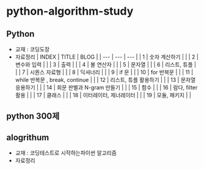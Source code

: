 # python-algorithm-study
## Python
- 교재 : 코딩도장
- 자료정리
| INDEX | TITLE | BLOG |
| --- | --- | --- |
| 1 | 숫자 계산하기 |  |
| 2 | 변수와 입력 |  |
| 3 | 출력 |  |
| 4 | 불 연산자 |  |
| 5 | 문자열 |  |
| 6 | 리스트, 튜플 |  |
| 7 | 시퀀스 자료형 |  |
| 8 | 딕셔너리  |  |
| 9 | if 문 |  |
| 10 | for 반복문 |  |
| 11 | while 반복문 , break, continue |  |
| 12 | 리스트, 튜플 활용하기 |  |
| 13 | 문자열 응용하기 |  |
| 14 | 회문 판별과 N-gram 만들기 |  |
| 15 | 함수 |  |
| 16 | 람다, filter  활용 |  |
| 17 | 클래스 |  |
| 18 | 이터레이터, 제너레이터 |  |
| 19 | 모듈, 패키지 |  |






## python 300제

## alogrithum
- 교재 : 코딩테스트로 시작하는파이썬 알고리즘
- 자료정리

